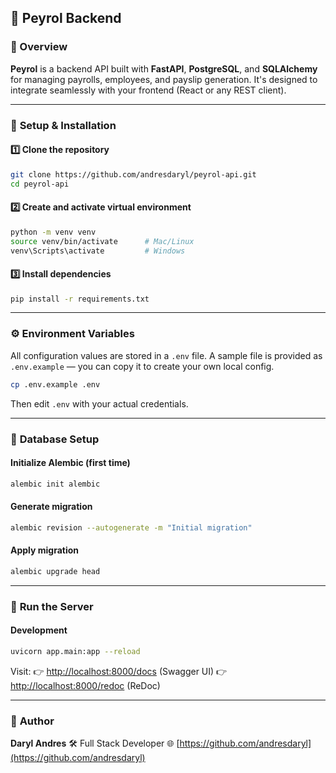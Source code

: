 ## 📘 **Peyrol Backend**

### 🧾 Overview

**Peyrol** is a backend API built with **FastAPI**, **PostgreSQL**, and **SQLAlchemy** for managing payrolls, employees, and payslip generation.
It's designed to integrate seamlessly with your frontend (React or any REST client).


---

### 🔧 **Setup & Installation**

#### 1️⃣ Clone the repository

```bash
git clone https://github.com/andresdaryl/peyrol-api.git
cd peyrol-api
```

#### 2️⃣ Create and activate virtual environment

```bash
python -m venv venv
source venv/bin/activate      # Mac/Linux
venv\Scripts\activate         # Windows
```

#### 3️⃣ Install dependencies

```bash
pip install -r requirements.txt
```


---

### ⚙️ **Environment Variables**

All configuration values are stored in a `.env` file.
A sample file is provided as `.env.example` — you can copy it to create your own local config.

```bash
cp .env.example .env
```

Then edit `.env` with your actual credentials.


---

### 🧱 **Database Setup**

#### Initialize Alembic (first time)

```bash
alembic init alembic
```

#### Generate migration

```bash
alembic revision --autogenerate -m "Initial migration"
```

#### Apply migration

```bash
alembic upgrade head
```


---

### 🚀 **Run the Server**

#### Development

```bash
uvicorn app.main:app --reload
```

Visit:
👉 [http://localhost:8000/docs](http://localhost:8000/docs) (Swagger UI)
👉 [http://localhost:8000/redoc](http://localhost:8000/redoc) (ReDoc)


---

### 👤 **Author**

**Daryl Andres**
🛠️ Full Stack Developer
🌐 [https://github.com/andresdaryl](https://github.com/andresdaryl)